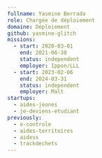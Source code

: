 ```yaml
---
fullname: Yasmine Berrada
role: Chargée de déploiement
domaine: Déploiement
github: yasmine-glitch
missions:
  - start: 2020-03-01
    end: 2021-06-30
    status: independent
    employer: Ippon/LLL
  - start: 2023-02-06
    end: 2024-03-31
    status: independent
    employer: Malt
startups:
  - aides-jeunes
  - je-deviens-etudiant
previously:
  - e-controle
  - aides-territoires
  - aidess
  - trackdechets
---
```

